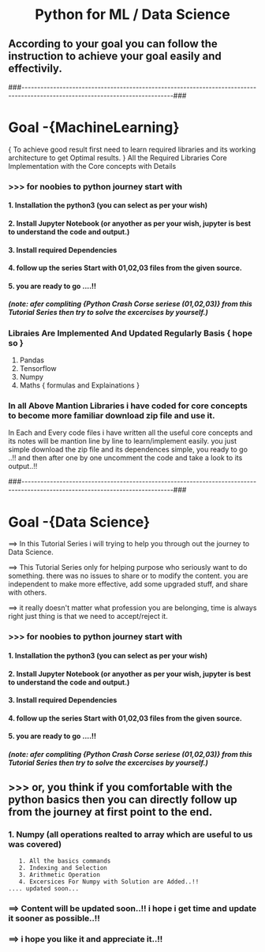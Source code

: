 # <center> Python for  ML / Data Science</center>
## According to your goal you can follow the instruction to achieve your goal easily and effectivily.
###------------------------------------------------------------------------------------------------------------------------------###
# Goal -{MachineLearning}
{ To achieve good result first need to learn required libraries and its working architecture to get Optimal results. }
All the Required Libraries Core Implementation with the Core concepts with Details

### >>> for noobies to python journey start with 
#### 1. Installation the python3 (you can select as per your wish)
#### 2. Install Jupyter Notebook (or anyother as per your wish, jupyter is best to understand the code and output.)
#### 3. Install required Dependencies 
#### 4. follow up the series Start with 01,02,03 files from the given source.
#### 5. you are ready to go ....!!
##### (note: afer compliting {Python Crash Corse seriese (01,02,03)} from this Tutorial Series then try to solve the excercises by yourself.)

### Libraies Are Implemented And Updated Regularly Basis { hope so }
 1. Pandas
 2. Tensorflow
 3. Numpy 
 4. Maths { formulas and Explainations }

### In all Above Mantion Libraries i have coded for core concepts to become more familiar download zip file and use it.
In Each and Every code files i have written all the useful core concepts and its notes will be mantion line by line to learn/implement easily.
you just simple download the zip file and its dependences simple, you ready to go ..!!
and then after one by one uncomment the code and take a look to its output..!!
  
###------------------------------------------------------------------------------------------------------------------------------###                                            
# Goal -{Data Science}
==> In this Tutorial Series  i will trying to help you through out the journey to Data Science. 

==> This Tutorial Series only for helping purpose who seriously want to do something. there was no issues to share or to modify the content. you are independent to make more effective, add some upgraded stuff, and share with others.

==> it really doesn't matter what profession you are belonging, time is always right just thing is that we need to accept/reject it.
    
### >>> for noobies to python journey start with 
#### 1. Installation the python3 (you can select as per your wish)
#### 2. Install Jupyter Notebook (or anyother as per your wish, jupyter is best to understand the code and output.)
#### 3. Install required Dependencies 
#### 4. follow up the series Start with 01,02,03 files from the given source.
#### 5. you are ready to go ....!!
##### (note: afer compliting {Python Crash Corse seriese (01,02,03)} from this Tutorial Series then try to solve the excercises by yourself.)
    
    
## >>> or, you think if you comfortable with the python basics then you can directly follow up from the journey at first point to the end.
### 1. Numpy (all operations realted to array which are useful to us was covered)
       1. All the basics commands
       2. Indexing and Selection
       3. Arithmetic Operation 
       4. Excersices For Numpy with Solution are Added..!!
    .... updated soon...    
    

### ==> Content will be updated soon..!! i hope i get time and update it sooner as possible..!!

### ==> i hope you like it and appreciate it..!!

